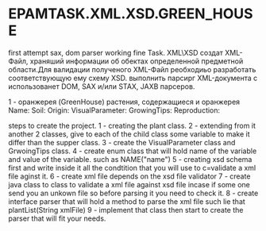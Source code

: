 # EPAMTASK.XML.XSD.GREEN_HOUSE
first attempt sax, dom parser working fine
Task. XML\XSD
создат ХМL-Файл, храняший информации об обектах определенной предметной области.Для валидации полученого ХМL-Файл реобходиьо разработать 
соответствующую ему схему XSD. выполнить парсирг ХМL-документа с использованет DOM, SAX и/или STAX, JAXB парсеров.

1 - оранжерея (GreenHouse)
растения, содержащиеся и оранжерея
Name:
Soil:
Origin:
VisualParameter:
GrowingTips:
Reproduction:

steps to create the project.
1 - creating the plant class.
2 - extending from it another 2 classes, give to each of the child class some variable to make it differ than the supper class.
3 - create the VisualParameter class and GrwoingTips class.
4 - create enum class that will hold name of the variable and value of the variable. such as NAME("name")
5 - creating xsd schema first and write inside it all the condtition that you will use to c=validate a xml file aginst it.
6 - create xml file depends on the xsd file validator
7 - create java class to class to validate a xml file against xsd file incase if some one send you an unkown file so before parsing it
    you need to check it.
8 - create interface parser that will hold a method to parse the xml file such lie that <Plant>plantList(String xmlFile)
9 - implement that class then start to create the parser that will fit your needs.

